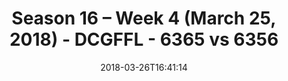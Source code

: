 ---
title: Season 16 – Week 4 (March 25, 2018) - DCGFFL - 6365 vs 6356
teams_score:
- team: 6365
  score: 30
- team: 6356
  score: 26
mvp: Kirk Yancey, Aaron Beck
game-ball: Ben Hunt, Mark Summerside
sportsperson: "#todd, Patrick Smith"
season: 16
week: 4
date: '2018-03-26T16:41:14'
pageid: season-16-week-4-march-25-2018-6365-vs-6356
---
